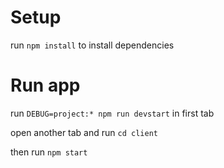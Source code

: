 # Setup

run ```npm install``` to install dependencies

# Run app

run ```DEBUG=project:* npm run devstart``` in first tab

open another tab and run ```cd client```

then run ```npm start```
